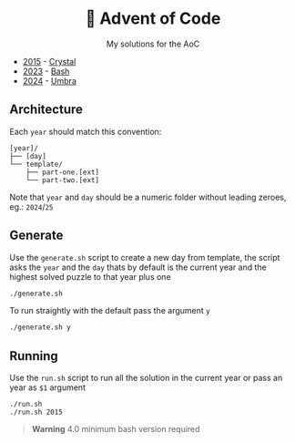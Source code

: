 <div align="center">

# 🎄 Advent of Code

My solutions for the AoC

</div>

- [2015](./2015) - [Crystal](https://crystal-lang.org/)
- [2023](./2023) - [Bash](https://www.gnu.org/software/bash/)
- [2024](./2024) - [Umbra](https://github.com/pmqueiroz/umbra)

## Architecture

Each `year` should match this convention:

```
[year]/
├── [day]
└── template/
    ├── part-one.[ext]
    └── part-two.[ext]
```

Note that `year` and `day` should be a numeric folder without leading zeroes, eg.: `2024`/`25`

## Generate

Use the `generate.sh` script to create a new day from template, the script asks the `year`
and the `day` thats by default is the current year and the highest solved puzzle to that year
plus one

```sh
./generate.sh
```

To run straightly with the default pass the argument `y`

```sh
./generate.sh y
```

## Running

Use the `run.sh` script to run all the solution in the current year or pass an
year as `$1` argument 

```
./run.sh
./run.sh 2015
```

> **Warning** 4.0 minimum bash version required 
